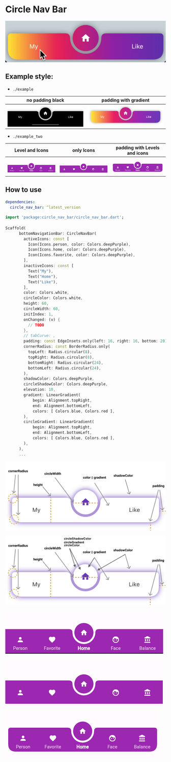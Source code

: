 # Circle Nav Bar

![](doc/animation.gif)

## Example style:

- `./example`
<table>
    <thead>
        <tr>
            <th><strong>no padding black</strong></th>
            <th><strong>padding with gradient</strong></th>
        </tr>
    </thead>
    <tbody>
        <tr>
            <td><img src="doc/nopadding-black.png" alt=""></td>
            <td><img src="doc/padding-gradient2.png" alt=""></td>
        </tr>
    </tbody>
</table>

- `./example_two`
<table>
    <thead>
        <tr>
            <th><strong>Level and Icons</strong></th>
            <th><strong>only Icons </strong></th>
            <th><strong>padding with Levels and icons</strong></th>
        </tr>
    </thead>
    <tbody>
        <tr>
            <td><img src="doc/bottom-nev-with-levels.png" alt=""></td>
            <td><img src="doc/bottom-nev.png" alt=""></td>
            <td><img src="doc/floating-bottom-navbar.png" alt=""></td>
        </tr>
    </tbody>
</table>

## How to use

```yaml
dependencies:
  circle_nav_bar: ^latest_version
```

```dart
import 'package:circle_nav_bar/circle_nav_bar.dart';

Scaffold(
      bottomNavigationBar: CircleNavBar(
        activeIcons: const [
          Icon(Icons.person, color: Colors.deepPurple),
          Icon(Icons.home, color: Colors.deepPurple),
          Icon(Icons.favorite, color: Colors.deepPurple),
        ],
        inactiveIcons: const [
          Text("My"),
          Text("Home"),
          Text("Like"),
        ],
        color: Colors.white,
        circleColor: Colors.white,
        height: 60,
        circleWidth: 60,
        initIndex: 1,
        onChanged: (v) {
          // TODO
        },
        // tabCurve: ,
        padding: const EdgeInsets.only(left: 16, right: 16, bottom: 20),
        cornerRadius: const BorderRadius.only(
          topLeft: Radius.circular(8),
          topRight: Radius.circular(8),
          bottomRight: Radius.circular(24),
          bottomLeft: Radius.circular(24),
        ),
        shadowColor: Colors.deepPurple,
        circleShadowColor: Colors.deepPurple,
        elevation: 10,
        gradient: LinearGradient(
            begin: Alignment.topRight,
            end: Alignment.bottomLeft,
            colors: [ Colors.blue, Colors.red ],
        ),
        circleGradient: LinearGradient(
            begin: Alignment.topRight,
            end: Alignment.bottomLeft,
            colors: [ Colors.blue, Colors.red ],
        ),
      ),
      ...
```

![](doc/value.png)

![](doc/value-05.png)

![](doc/bottom-nev-with-levels.png)

![](doc/bottom-nev.png)

![](doc/floating-bottom-navbar.png)



